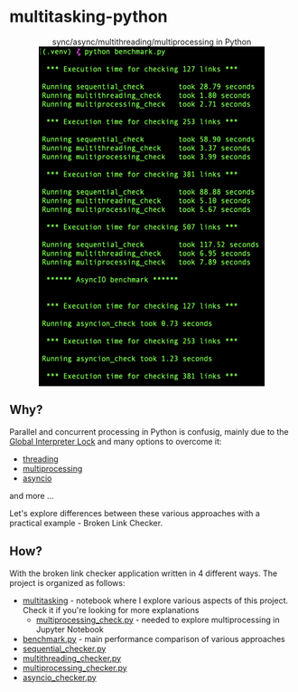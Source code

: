 # multitasking-python
<p align="center">
sync/async/multithreading/multiprocessing in Python
<img src="https://github.com/msztylko/multitasking-python/blob/master/images/benchmark.png" data-canonical- width="400" height="600" align="center" />
</p>

## Why?
Parallel and concurrent processing in Python is confusig, mainly due to the [Global Interpreter Lock](https://wiki.python.org/moin/GlobalInterpreterLock) and many options to overcome it:  
- [threading](https://docs.python.org/3/library/threading.html)
- [multiprocessing](https://docs.python.org/3/library/multiprocessing.html)
- [asyncio](https://docs.python.org/3/library/asyncio.html)

and more ...

Let's explore differences between these various approaches with a practical example - Broken Link Checker.

## How?

With the broken link checker application written in 4 different ways. The project is organized as follows:  
- [multitasking](./multitasking.ipynb) - notebook where I explore various aspects of this project. Check it if you're looking for more explanations
  - [multiprocessing_check.py](./multiprocessing_check.py) - needed to explore multiprocessing in Jupyter Notebook
- [benchmark.py](./benchmark.py) - main performance comparison of various approaches
- [sequential_checker.py](./sequential_checker.py)
- [multithreading_checker.py](./multithreading_checker.py)
- [multiprocessing_checker.py](./multiprocessing_checker.py)
- [asyncio_checker.py](./asyncio_checker.py)

